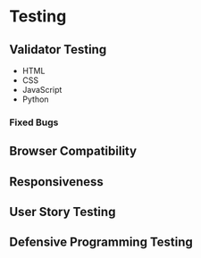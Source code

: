 # Testing 

## Validator Testing 
- HTML
- CSS
- JavaScript
- Python

### Fixed Bugs


## Browser Compatibility


## Responsiveness


## User Story Testing


## Defensive Programming Testing
